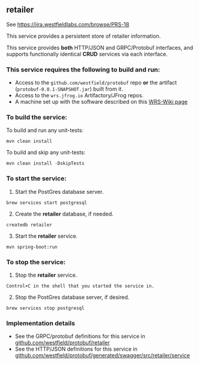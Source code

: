 ## retailer

See https://jira.westfieldlabs.com/browse/PRS-18

This service provides a persistent store of retailer information.

This service provides **both** HTTP/JSON and GRPC/Protobuf interfaces, and supports functionally identical **CRUD** services via each interface.

### This service requires the following to build and run:

* Access to the `github.com/westfield/protobuf` repo **or** the artifact (`protobuf-0.0.1-SNAPSHOT.jar`) built from it.
* Access to the `wrs.jfrog.io` Artifactory/JFrog repos.
* A machine set up with the software described on this [WRS-Wiki page](https://wiki.westfieldlabs.com/display/WL/Dev+Environment) 

### To build the service:
To build and run any unit-tests:
```
mvn clean install
```

To build and skip any unit-tests:
```
mvn clean install -DskipTests
```

### To start the service:

1. Start the PostGres database server.
```
brew services start postgresql
```

2. Create the **retailer** database, if needed.
```
createdb retailer
```

3. Start the **retailer** service.
```
mvn spring-boot:run
```

### To stop the service:

1. Stop the **retailer** service.
```
Control+C in the shell that you started the service in.
```

2. Stop the PostGres database server, if desired.
```
brew services stop postgresql
```

### Implementation details

* See the GRPC/protobuf definitions for this service in [github.com/westfield/protobuf/retailer](https://github.com/westfield/protobuf/tree/master/retailer)
* See the HTTP/JSON definitions for this service in [github.com/westfield/protobuf/generated/swagger/src/retailer/service](https://github.com/westfield/protobuf/blob/master/generated/swagger/src/retailer/service/retailer_service.swagger.json)
